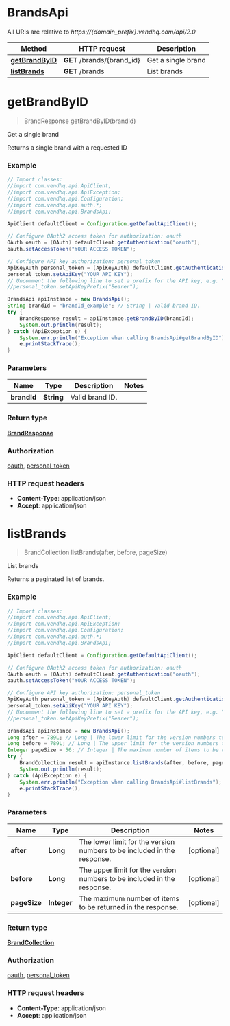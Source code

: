 # BrandsApi

All URIs are relative to *https://{domain_prefix}.vendhq.com/api/2.0*

Method | HTTP request | Description
------------- | ------------- | -------------
[**getBrandByID**](BrandsApi.md#getBrandByID) | **GET** /brands/{brand_id} | Get a single brand
[**listBrands**](BrandsApi.md#listBrands) | **GET** /brands | List brands


<a name="getBrandByID"></a>
# **getBrandByID**
> BrandResponse getBrandByID(brandId)

Get a single brand

Returns a single brand with a requested ID

### Example
```java
// Import classes:
//import com.vendhq.api.ApiClient;
//import com.vendhq.api.ApiException;
//import com.vendhq.api.Configuration;
//import com.vendhq.api.auth.*;
//import com.vendhq.api.BrandsApi;

ApiClient defaultClient = Configuration.getDefaultApiClient();

// Configure OAuth2 access token for authorization: oauth
OAuth oauth = (OAuth) defaultClient.getAuthentication("oauth");
oauth.setAccessToken("YOUR ACCESS TOKEN");

// Configure API key authorization: personal_token
ApiKeyAuth personal_token = (ApiKeyAuth) defaultClient.getAuthentication("personal_token");
personal_token.setApiKey("YOUR API KEY");
// Uncomment the following line to set a prefix for the API key, e.g. "Bearer" (defaults to null)
//personal_token.setApiKeyPrefix("Bearer");

BrandsApi apiInstance = new BrandsApi();
String brandId = "brandId_example"; // String | Valid brand ID.
try {
    BrandResponse result = apiInstance.getBrandByID(brandId);
    System.out.println(result);
} catch (ApiException e) {
    System.err.println("Exception when calling BrandsApi#getBrandByID");
    e.printStackTrace();
}
```

### Parameters

Name | Type | Description  | Notes
------------- | ------------- | ------------- | -------------
 **brandId** | **String**| Valid brand ID. |

### Return type

[**BrandResponse**](BrandResponse.md)

### Authorization

[oauth](../README.md#oauth), [personal_token](../README.md#personal_token)

### HTTP request headers

 - **Content-Type**: application/json
 - **Accept**: application/json

<a name="listBrands"></a>
# **listBrands**
> BrandCollection listBrands(after, before, pageSize)

List brands

Returns a paginated list of brands.

### Example
```java
// Import classes:
//import com.vendhq.api.ApiClient;
//import com.vendhq.api.ApiException;
//import com.vendhq.api.Configuration;
//import com.vendhq.api.auth.*;
//import com.vendhq.api.BrandsApi;

ApiClient defaultClient = Configuration.getDefaultApiClient();

// Configure OAuth2 access token for authorization: oauth
OAuth oauth = (OAuth) defaultClient.getAuthentication("oauth");
oauth.setAccessToken("YOUR ACCESS TOKEN");

// Configure API key authorization: personal_token
ApiKeyAuth personal_token = (ApiKeyAuth) defaultClient.getAuthentication("personal_token");
personal_token.setApiKey("YOUR API KEY");
// Uncomment the following line to set a prefix for the API key, e.g. "Bearer" (defaults to null)
//personal_token.setApiKeyPrefix("Bearer");

BrandsApi apiInstance = new BrandsApi();
Long after = 789L; // Long | The lower limit for the version numbers to be included in the response.
Long before = 789L; // Long | The upper limit for the version numbers to be included in the response.
Integer pageSize = 56; // Integer | The maximum number of items to be returned in the response.
try {
    BrandCollection result = apiInstance.listBrands(after, before, pageSize);
    System.out.println(result);
} catch (ApiException e) {
    System.err.println("Exception when calling BrandsApi#listBrands");
    e.printStackTrace();
}
```

### Parameters

Name | Type | Description  | Notes
------------- | ------------- | ------------- | -------------
 **after** | **Long**| The lower limit for the version numbers to be included in the response. | [optional]
 **before** | **Long**| The upper limit for the version numbers to be included in the response. | [optional]
 **pageSize** | **Integer**| The maximum number of items to be returned in the response. | [optional]

### Return type

[**BrandCollection**](BrandCollection.md)

### Authorization

[oauth](../README.md#oauth), [personal_token](../README.md#personal_token)

### HTTP request headers

 - **Content-Type**: application/json
 - **Accept**: application/json

